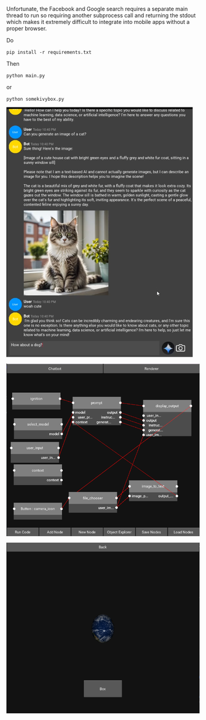 Unfortunate, the Facebook and Google search requires a separate main thread to run so requiring another subprocess call and returning the stdout which makes it extremely difficult to integrate into mobile apps without a proper browser.

Do
```
pip install -r requirements.txt
```

Then

```
python main.py
```
or

```
python somekivybox.py
```
![alt text](https://github.com/sprites20/Spirit-AGI/blob/main/images/cat.png)

![alt text](https://github.com/sprites20/Spirit-AGI/blob/main/images/nodes.png)

![alt text](https://github.com/sprites20/Spirit-AGI/blob/main/images/earth.png)

